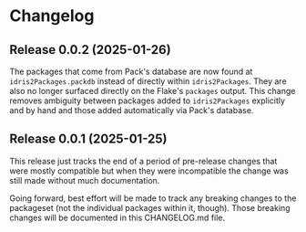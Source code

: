 
# Changelog

## Release 0.0.2 (2025-01-26)
The packages that come from Pack's database are now found at
`idris2Packages.packdb` instead of directly within `idris2Packages`. They are
also no longer surfaced directly on the Flake's `packages` output. This change
removes ambiguity between packages added to `idris2Packages` explicitly and by
hand and those added automatically via Pack's database.

## Release 0.0.1 (2025-01-25)
This release just tracks the end of a period of pre-release changes that were
mostly compatible but when they were incompatible the change was still made
without much documentation.

Going forward, best effort will be made to track any breaking changes to the
packageset (not the individual packages within it, though). Those breaking
changes will be documented in this CHANGELOG.md file.
